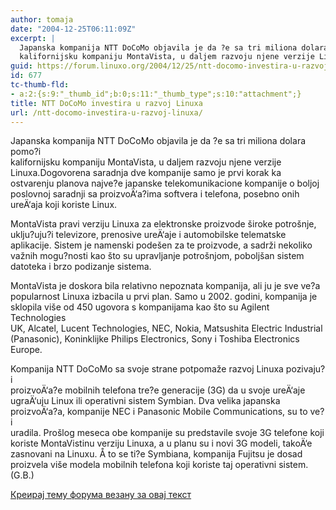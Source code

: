 ```yaml
---
author: tomaja
date: "2004-12-25T06:11:09Z"
excerpt: |
  Japanska kompanija NTT DoCoMo objavila je da ?e sa tri miliona dolara pomo?i<br />
  kalifornijsku kompaniju MontaVista, u daljem razvoju njene verzije Linuxa.Dogovorena saradnja dve kompanije samo je prvi korak ka ostvarenju planova najve?e japanske telekomunikacione kompanije o boljoj poslovnoj saradnji sa proizvoÄ‘a?ima softvera i telefona, posebno onih ureÄ‘aja koji koriste Linux.
guid: https://forum.linuxo.org/2004/12/25/ntt-docomo-investira-u-razvoj-linuxa/
id: 677
tc-thumb-fld:
- a:2:{s:9:"_thumb_id";b:0;s:11:"_thumb_type";s:10:"attachment";}
title: NTT DoCoMo investira u razvoj Linuxa
url: /ntt-docomo-investira-u-razvoj-linuxa/
---
```

Japanska kompanija NTT DoCoMo objavila je da ?e sa tri miliona dolara pomo?i  
kalifornijsku kompaniju MontaVista, u daljem razvoju njene verzije Linuxa.Dogovorena saradnja dve kompanije samo je prvi korak ka ostvarenju planova najve?e japanske telekomunikacione kompanije o boljoj poslovnoj saradnji sa proizvoÄ‘a?ima softvera i telefona, posebno onih ureÄ‘aja koji koriste Linux.  
<!--break-->

  
MontaVista pravi verziju Linuxa za elektronske proizvode široke potrošnje,  
uklju?uju?i televizore, prenosive ureÄ‘aje i automobilske telematske  
aplikacije. Sistem je namenski podešen za te proizvode, a sadrži nekoliko  
važnih mogu?nosti kao što su upravljanje potrošnjom, poboljšan sistem  
datoteka i brzo podizanje sistema.

MontaVista je doskora bila relativno nepoznata kompanija, ali ju je sve ve?a  
popularnost Linuxa izbacila u prvi plan. Samo u 2002. godini, kompanija je  
sklopila više od 450 ugovora s kompanijama kao što su Agilent Technologies  
UK, Alcatel, Lucent Technologies, NEC, Nokia, Matsushita Electric Industrial  
(Panasonic), Koninklijke Philips Electronics, Sony i Toshiba Electronics  
Europe.

Kompanija NTT DoCoMo sa svoje strane potpomaže razvoj Linuxa pozivaju?i  
proizvoÄ‘a?e mobilnih telefona tre?e generacije (3G) da u svoje ureÄ‘aje  
ugraÄ‘uju Linux ili operativni sistem Symbian. Dva velika japanska  
proizvoÄ‘a?a, kompanije NEC i Panasonic Mobile Communications, su to ve? i  
uradila. Prošlog meseca obe kompanije su predstavile svoje 3G telefone koji  
koriste MontaVistinu verziju Linuxa, a u planu su i novi 3G modeli, takoÄ‘e  
zasnovani na Linuxu. Å to se ti?e Symbiana, kompanija Fujitsu je dosad  
proizvela više modela mobilnih telefona koji koriste taj operativni sistem.  
(G.B.)

[Креирај тему форума везану за овај текст](https://linuxo.org/nova-tema-na-forumu/?se_pid=677)